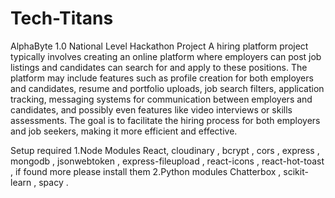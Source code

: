 # Tech-Titans
 AlphaByte 1.0 National Level Hackathon Project
A hiring platform project typically involves creating an online platform where employers can post job listings and candidates can search for and apply to these positions. The platform may include features such as profile creation for both employers and candidates, resume and portfolio uploads, job search filters, application tracking, messaging systems for communication between employers and candidates, and possibly even features like video interviews or skills assessments. The goal is to facilitate the hiring process for both employers and job seekers, making it more efficient and effective.

Setup required 
1.Node Modules 
React, cloudinary , bcrypt , cors , express , mongodb , jsonwebtoken , express-fileupload , react-icons , react-hot-toast , if found more please install them 
2.Python modules 
Chatterbox , scikit-learn , spacy .
